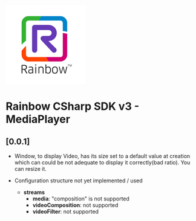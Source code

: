 ![Rainbow](./../../../logo_rainbow.png)

# Rainbow CSharp SDK v3 - MediaPlayer

##  [0.0.1]
- Window, to display Video, has its size set to a default value at creation which can could be not adequate to display it correctly(bad ratio). You can resize it.

- Configuration structure not yet implemented / used
    - **streams**
        - **media**: "composition" is not supported
        - **videoComposition**: not supported
        - **videoFilter**: not supported